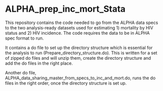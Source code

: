 # ALPHA_prep_inc_mort_Stata
This repository contains the code needed to go from the ALPHA data specs to the two analysis-ready datasets used for estimating 1) mortality by HIV status and 2) HIV incidence.  The code requires the data to be in ALPHA spec format to run. </p>
<p>It contains a do file to set up the directory structure which is essential for the analysis to run (Prepare_directory_structure.do). This is written for a set of zipped do files and will unzip them, create the directory structure and add the do files in the right place.</p>
<p>Another do file, ALPHA_data_sharing_master_from_specs_to_inc_and_mort.do, runs the do files in the right order, once the directory structure is set up.
